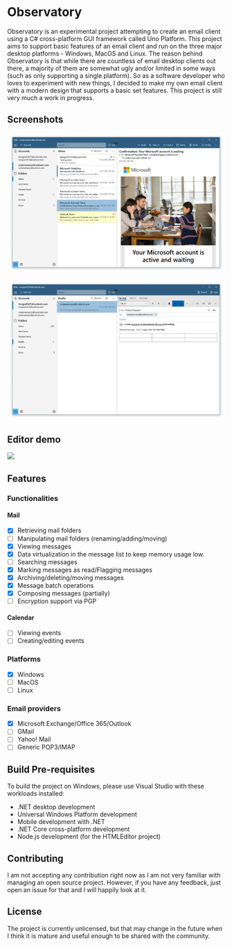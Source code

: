 # Observatory

Observatory is an experimental project attempting to create an email client using a C# cross-platform GUI framework called Uno Platform. This project aims to support basic features of an email client and run on the three major desktop platforms - Windows, MacOS and Linux. The reason behind Observatory is that while there are countless of email desktop clients out there, a majority of them are somewhat ugly and/or limited in some ways (such as only supporting a single platform). So as a software developer who loves to experiment with new things, I decided to make my own email client with a modern design that supports a basic set features. This project is still very much a work in progress.

## Screenshots

![](./img/screenshot-01.png)

![](./img/screenshot-02.png)

## Editor demo

![](./img/demo-01.gif)

## Features

### Functionalities

#### Mail

- [x] Retrieving mail folders
- [ ] Manipulating mail folders (renaming/adding/moving)
- [x] Viewing messages
- [x] Data virtualization in the message list to keep memory usage low.
- [ ] Searching messages
- [x] Marking messages as read/Flagging messages
- [x] Archiving/deleting/moving messages
- [x] Message batch operations
- [x] Composing messages (partially)
- [ ] Encryption support via PGP

#### Calendar

- [ ] Viewing events
- [ ] Creating/editing events

### Platforms

- [x] Windows
- [ ] MacOS
- [ ] Linux

### Email providers

- [x] Microsoft Exchange/Office 365/Outlook
- [ ] GMail
- [ ] Yahoo! Mail
- [ ] Generic POP3/IMAP

## Build Pre-requisites

To build the project on Windows, please use Visual Studio with these workloads installed:

- .NET desktop development
- Universal Windows Platform development
- Mobile development with .NET
- .NET Core cross-platform development
- Node.js development (for the HTMLEditor project)

## Contributing

I am not accepting any contribution right now as I am not very familiar with managing an open source project. However, if you have any feedback, just open an issue for that and I will happily look at it.

## License

The project is currently unlicensed, but that may change in the future when I think it is mature and useful enough to be shared with the community.
